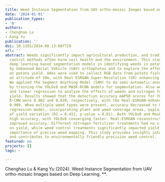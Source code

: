 ```yaml
---
title: Weed Instance Segmentation from UAV ortho-mosaic Images based on Deep Learning
date: '2024-01-01'
publication_types:
- '0'
authors:
- Chenghao Lu
- Kang Yu
publication: ''
doi: 10.1101/2024.08.13.607729
url: ''
abstract: Weeds significantly impact agricultural production, and traditional weed
  control methods often harm soil health and the environment. This study aims to develop
  deep learning based segmentation models in identifying weeds in potato fields captured
  by Unmanned Aerial Vehicle (UAV) orthophotos and to explore the effects of weeds
  on potato yield. UAVs were used to collect RGB data from potato fields, flying at
  an altitude of 10m, with Real ESRGAN Super-Resolution (SR) enhancing image resolution.
  We applied the Segment Anything Model (SAM) to do semi-automatic annotation, followed
  by training the YOLOv8 and MASK-RCNN models for segmentation. Also we used ANOVA
  and linear regression to analyze the effects of weeds and nitrogen fertilizer on
  yield. Results showed that the detection accuracy mAP50 scores for YOLOv8 and Mask
  R-CNN were 0.902 and 0.920, respectively, with the Real-ESRGAN-enhanced model achieving
  0.909. When multiple weed types were present, accuracy decreased to 0.86. The linear
  regression model, incorporating plant and weed coverage areas, explained 41.2\%
  of yield variation (R2 = 0.412, p-value = 0.01). Both YOLOv8 and Mask R-CNN achieved
  high accuracy, with YOLOv8 converging faster. Real-ESRGAN reconstruction slightly
  improved accuracy. Different nitrogen fertilizer treatments had no significant effect
  on yield, while weed control treatments significantly impacted yield, showing the
  importance of precise weed mapping. This study provides insights into weed segmentation
  and contributes to environmentally friendly precision weed control.
featured: no
projects: []
tags: ~

---
```


Chenghao Lu & Kang Yu (2024). Weed Instance Segmentation from UAV ortho-mosaic Images based on Deep Learning. **.
